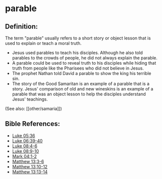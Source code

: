 # parable #

## Definition: ##

The term "parable" usually refers to a short story or object lesson that is used to explain or teach a moral truth.

* Jesus used parables to teach his disciples. Although he also told parables to the crowds of people, he did not always explain the parable.
* A parable could be used to reveal truth to his disciples while hiding that truth from people like the Pharisees who did not believe in Jesus.
* The prophet Nathan told David a parable to show the king his terrible sin.
* The story of the Good Samaritan is an example of a parable that is a story. Jesus' comparison of old and new wineskins is an example of a parable that was an object lesson to help the disciples understand Jesus' teachings.

(See also: [[other/samaria]])

## Bible References: ##

* [Luke 05:36](en/tn/luk/help/05/36)
* [Luke 06:39-40](en/tn/luk/help/06/39)
* [Luke 08:4-6](en/tn/luk/help/08/04)
* [Luke 08:9-10](en/tn/luk/help/08/09)
* [Mark 04:1-2](en/tn/mrk/help/04/01)
* [Matthew 13:3-6](en/tn/mat/help/13/03)
* [Matthew 13:10-12](en/tn/mat/help/13/10)
* [Matthew 13:13-14](en/tn/mat/help/13/13)